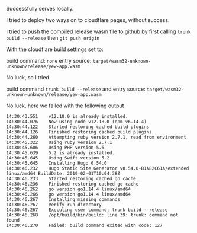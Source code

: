 Successfully serves locally.

I tried to  deploy two ways on to cloudflare pages, without success.

I tried to push the compiled release wasm file to github by first calling
`trunk build --release`
then `git push origin`

With the cloudflare build settings set to:

build command: `none`
entry source: `target/wasm32-unknown-unknown/release/yew-app.wasm`


No luck, so I tried 

build command `trunk build --release`
and entry source: `target/wasm32-unknown-unknown/release/yew-app.wasm`

No luck, here we failed with the following output

```
14:30:43.551	v12.18.0 is already installed.
14:30:44.076	Now using node v12.18.0 (npm v6.14.4)
14:30:44.122	Started restoring cached build plugins
14:30:44.126	Finished restoring cached build plugins
14:30:44.260	Attempting ruby version 2.7.1, read from environment
14:30:45.322	Using ruby version 2.7.1
14:30:45.606	Using PHP version 5.6
14:30:45.639	5.2 is already installed.
14:30:45.645	Using Swift version 5.2
14:30:45.645	Installing Hugo 0.54.0
14:30:46.232	Hugo Static Site Generator v0.54.0-B1A82C61A/extended linux/amd64 BuildDate: 2019-02-01T10:04:38Z
14:30:46.233	Started restoring cached go cache
14:30:46.236	Finished restoring cached go cache
14:30:46.262	go version go1.14.4 linux/amd64
14:30:46.266	go version go1.14.4 linux/amd64
14:30:46.267	Installing missing commands
14:30:46.267	Verify run directory
14:30:46.267	Executing user command: trunk build --release
14:30:46.268	/opt/build/bin/build: line 39: trunk: command not found
14:30:46.270	Failed: build command exited with code: 127
```